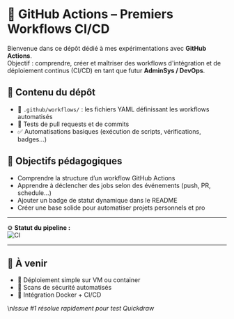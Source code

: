 # 🤖 GitHub Actions – Premiers Workflows CI/CD

Bienvenue dans ce dépôt dédié à mes expérimentations avec **GitHub Actions**.  
Objectif : comprendre, créer et maîtriser des workflows d'intégration et de déploiement continus (CI/CD) en tant que futur **AdminSys / DevOps**.

## 🚀 Contenu du dépôt

- 📁 `.github/workflows/` : les fichiers YAML définissant les workflows automatisés
- 🧪 Tests de pull requests et de commits
- ✅ Automatisations basiques (exécution de scripts, vérifications, badges...)

## 🎯 Objectifs pédagogiques

- Comprendre la structure d’un workflow GitHub Actions
- Apprendre à déclencher des jobs selon des événements (push, PR, schedule…)
- Ajouter un badge de statut dynamique dans le README
- Créer une base solide pour automatiser projets personnels et pro

---

⚙️ **Statut du pipeline :**  
![CI](https://github.com/loicpgs/github-actions/actions/workflows/ci.yml/badge.svg)

---

## 📌 À venir

- 🚧 Déploiement simple sur VM ou container
- 🔐 Scans de sécurité automatisés
- 🐳 Intégration Docker + CI/CD

\n*Issue #1 résolue rapidement pour test Quickdraw*